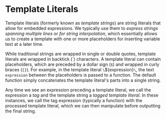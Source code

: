 # Template Literals

Template literals (formerly known as _template strings_) are string literals that allow for embedded expressions. We typically use them to _express strings spanning multiple lines_ or _for string interpolation_, which essentially allows us to create a template with one or more placeholders for inserting variable text at a later time.

While traditional strings are wrapped in single or double quotes, template literals are wrapped in backtick (\`) characters. A template literal can contain placeholders, which are preceded by a dollar sign (`$`) and wrapped in curly braces (`{}`). For example, in the template literal `\`${expression}`\`, the text `expression` between the placeholders is passed to a function. The default function simply concatenates the template literal's parts into a single string.

Any time we see an expression preceding a template literal, we call the expression a _tag_ and the template string a _tagged template literal_. In these instances, we call the tag expression (typically a function) with the processed template literal, which we can then manipulate before outputting the final string.
